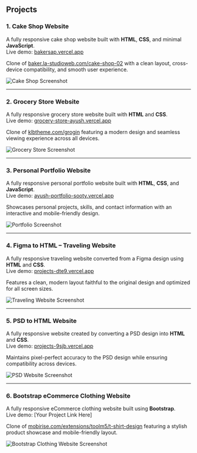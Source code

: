 ## Projects

### 1. Cake Shop Website  
A fully responsive cake shop website built with **HTML**, **CSS**, and minimal **JavaScript**.  
Live demo: [bakersap.vercel.app](https://bakersap.vercel.app/)  

Clone of [baker.la-studioweb.com/cake-shop-02](https://baker.la-studioweb.com/cake-shop-02/) with a clean layout, cross-device compatibility, and smooth user experience.

![Cake Shop Screenshot](https://your-screenshot-link.com/cake-shop.png)

---

### 2. Grocery Store Website  
A fully responsive grocery store website built with **HTML** and **CSS**.  
Live demo: [grocery-store-ayush.vercel.app](https://grocery-store-ayush.vercel.app/)  

Clone of [klbtheme.com/grogin](https://klbtheme.com/grogin/) featuring a modern design and seamless viewing experience across all devices.

![Grocery Store Screenshot](https://your-screenshot-link.com/grocery-store.png)

---

### 3. Personal Portfolio Website  
A fully responsive personal portfolio website built with **HTML**, **CSS**, and **JavaScript**.  
Live demo: [ayush-portfolio-sooty.vercel.app](https://ayush-portfolio-sooty.vercel.app/)  

Showcases personal projects, skills, and contact information with an interactive and mobile-friendly design.

![Portfolio Screenshot](https://your-screenshot-link.com/portfolio.png)

---

### 4. Figma to HTML – Traveling Website  
A fully responsive traveling website converted from a Figma design using **HTML** and **CSS**.  
Live demo: [projects-dte9.vercel.app](https://projects-dte9.vercel.app/)  

Features a clean, modern layout faithful to the original design and optimized for all screen sizes.

![Traveling Website Screenshot](https://your-screenshot-link.com/traveling.png)

---

### 5. PSD to HTML Website  
A fully responsive website created by converting a PSD design into **HTML** and **CSS**.  
Live demo: [projects-9sjb.vercel.app](https://projects-9sjb.vercel.app/)  

Maintains pixel-perfect accuracy to the PSD design while ensuring compatibility across devices.

![PSD Website Screenshot](https://your-screenshot-link.com/psd.png)

---

### 6. Bootstrap eCommerce Clothing Website  
A fully responsive eCommerce clothing website built using **Bootstrap**.  
Live demo: [Your Project Link Here]  

Clone of [mobirise.com/extensions/toolm5/t-shirt-design](https://mobirise.com/extensions/toolm5/t-shirt-design/) featuring a stylish product showcase and mobile-friendly layout.

![Bootstrap Clothing Website Screenshot](https://your-screenshot-link.com/bootstrap-clothing.png)
